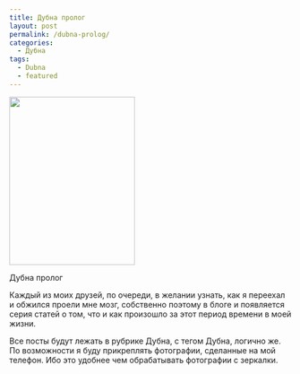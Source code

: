 ```yaml
---
title: Дубна пролог
layout: post
permalink: /dubna-prolog/
categories:
  - Дубна
tags:
  - Dubna
  - featured
---
```

<a style="color: #0f3647; line-height: 24px;" href="http://res.cloudinary.com/doam-ru/image/upload/v1409070254/SteleDubna_xmganj.jpg" rel="lightbox[630]" title="Дубна пролог"><img class="size-medium wp-image-631 alignright" alt="" src="http://res.cloudinary.com/doam-ru/image/upload/h_300,w_224/v1409070254/SteleDubna_xmganj.jpg" width="224" height="300" /></a>

Дубна пролог

Каждый из моих друзей, по очереди, в желании узнать, как я переехал и обжился проели мне мозг, собственно поэтому в блоге и появляется серия статей о том, что и как произошло за этот период времени в моей жизни.

Все посты будут лежать в рубрике Дубна, с тегом Дубна, логично же. По возможности я буду прикреплять фотографии, сделанные на мой телефон. Ибо это удобнее чем обрабатывать фотографии с зеркалки.